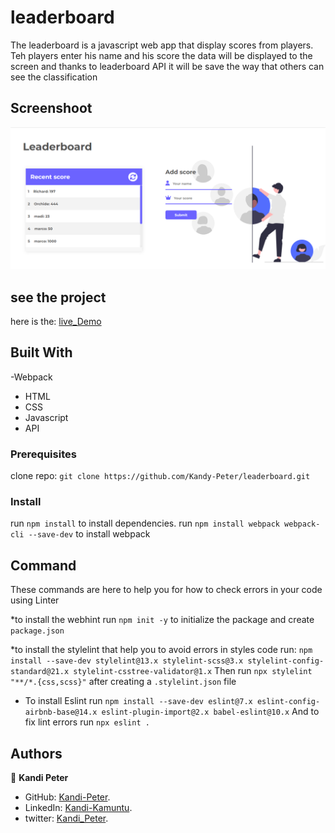 # leaderboard
The leaderboard is a javascript web app that display scores from players. Teh players enter his name and his score the data will be displayed to the screen and thanks to leaderboard API it will be save the way that others can see the classification

## Screenshoot

![Screeshot](./src/images/Screenshot.png)

## see the project
   here is the:  [live_Demo]()

## Built With

-Webpack
- HTML
- CSS
- Javascript
- API

### Prerequisites

clone repo: `git clone https://github.com/Kandy-Peter/leaderboard.git`
### Install

 run `npm install` to install dependencies.
 run `npm install webpack webpack-cli --save-dev` to install webpack

## Command

These commands are here to help you for how to check errors in your code using Linter

*to install the webhint run `npm init -y` to initialize the package and create `package.json`


*to install the stylelint that help you to avoid errors in styles code run:
    `npm install --save-dev stylelint@13.x stylelint-scss@3.x stylelint-config-standard@21.x stylelint-csstree-validator@1.x`
 Then run `npx stylelint "**/*.{css,scss}"` after creating a `.stylelint.json` file

* To install Eslint run `npm install --save-dev eslint@7.x eslint-config-airbnb-base@14.x eslint-plugin-import@2.x babel-eslint@10.x`
And to fix lint errors run `npx eslint .`

## Authors

👤 **Kandi Peter**

- GitHub: [Kandi-Peter](https://github.com/Kandy-Peter).
- LinkedIn: [Kandi-Kamuntu](https://www.linkedin.com/in/kandi-peter-a49590212/).
- twitter: [Kandi_Peter](https://twitter.com/peter_kandy).

